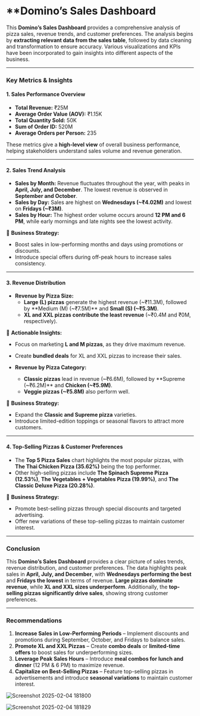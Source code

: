 # **Domino’s Sales Dashboard 

This **Domino’s Sales Dashboard** provides a comprehensive analysis of pizza sales, revenue trends, and customer preferences. The analysis begins by **extracting relevant data from the sales table**, followed by data cleaning and transformation to ensure accuracy. Various visualizations and KPIs have been incorporated to gain insights into different aspects of the business.

---

### **Key Metrics & Insights**  

#### **1. Sales Performance Overview**  
- **Total Revenue:** ₹25M  
- **Average Order Value (AOV):** ₹1.15K  
- **Total Quantity Sold:** 50K  
- **Sum of Order ID:** 520M  
- **Average Orders per Person:** 235  

These metrics give a **high-level view** of overall business performance, helping stakeholders understand sales volume and revenue generation.

---

#### **2. Sales Trend Analysis**  
- **Sales by Month:** Revenue fluctuates throughout the year, with peaks in **April, July, and December**. The lowest revenue is observed in **September and October**.  
- **Sales by Day:** Sales are highest on **Wednesdays (~₹4.02M)** and lowest on **Fridays (~₹3M)**.  
- **Sales by Hour:** The highest order volume occurs around **12 PM and 6 PM**, while early mornings and late nights see the lowest activity.  

🔹 **Business Strategy:**  
- Boost sales in low-performing months and days using promotions or discounts.  
- Introduce special offers during off-peak hours to increase sales consistency.  

---

#### **3. Revenue Distribution**  
- **Revenue by Pizza Size:**  
  - **Large (L) pizzas** generate the highest revenue (~₹11.3M), followed by **Medium (M) (~₹7.5M)** and **Small (S) (~₹5.3M)**.  
  - **XL and XXL pizzas contribute the least revenue** (~₹0.4M and ₹0M, respectively).  

🔹 **Actionable Insights:**  
- Focus on marketing **L and M pizzas**, as they drive maximum revenue.  
- Create **bundled deals** for XL and XXL pizzas to increase their sales.

- **Revenue by Pizza Category:**  
  - **Classic pizzas** lead in revenue (~₹6.6M), followed by **Supreme (~₹6.2M)** and **Chicken (~₹5.9M)**.  
  - **Veggie pizzas (~₹5.8M)** also perform well.  

🔹 **Business Strategy:**  
- Expand the **Classic and Supreme pizza** varieties.  
- Introduce limited-edition toppings or seasonal flavors to attract more customers.

---

#### **4. Top-Selling Pizzas & Customer Preferences**  
- The **Top 5 Pizza Sales** chart highlights the most popular pizzas, with **The Thai Chicken Pizza (35.62%)** being the top performer.  
- Other high-selling pizzas include **The Spinach Supreme Pizza (12.53%)**, **The Vegetables + Vegetables Pizza (19.99%)**, and **The Classic Deluxe Pizza (20.28%)**.  

🔹 **Business Strategy:**  
- Promote best-selling pizzas through special discounts and targeted advertising.  
- Offer new variations of these top-selling pizzas to maintain customer interest.  

---

### **Conclusion**  
This **Domino’s Sales Dashboard** provides a clear picture of sales trends, revenue distribution, and customer preferences. The data highlights peak sales in **April, July, and December**, with **Wednesdays performing the best** and **Fridays the lowest** in terms of revenue. **Large pizzas dominate revenue**, while **XL and XXL sizes underperform**. Additionally, the **top-selling pizzas significantly drive sales**, showing strong customer preferences.  

---

### **Recommendations**  
1. **Increase Sales in Low-Performing Periods** – Implement discounts and promotions during September, October, and Fridays to balance sales.  
2. **Promote XL and XXL Pizzas** – Create **combo deals** or **limited-time offers** to boost sales for underperforming sizes.  
3. **Leverage Peak Sales Hours** – Introduce **meal combos for lunch and dinner** (12 PM & 6 PM) to maximize revenue.  
4. **Capitalize on Best-Selling Pizzas** – Feature top-selling pizzas in advertisements and introduce **seasonal variations** to maintain customer interest.  

![Screenshot 2025-02-04 181800](https://github.com/user-attachments/assets/bfebe17f-580d-4c56-98df-fe7d4fe39ca7)

![Screenshot 2025-02-04 181829](https://github.com/user-attachments/assets/c7e8526b-dbfd-4afe-925e-b3d03b683af3)

